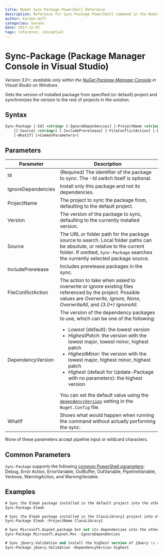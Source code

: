 ```yaml
---
title: NuGet Sync-Package PowerShell Reference
description: Reference for Sync-Package PowerShell command in the NuGet Package Manager Console in Visual Studio.
author: karann-msft
categories: karann
date: 2017-12-07
tags: reference, conceptual
---
```


# Sync-Package (Package Manager Console in Visual Studio)

*Version 3.0+; available only within the [NuGet Package Manager Console](package-manager-console.md) in Visual Studio on Windows.*

Gets the version of installed package from specified (or default) project and synchronizes the version to the rest of projects in the solution.

## Syntax

```ps
Sync-Package [-Id] <string> [-IgnoreDependencies] [-ProjectName <string>] [[-Version] <string>]
    [[-Source] <string>] [-IncludePrerelease] [-FileConflictAction] [-DependencyVersion]
    [-WhatIf] [<CommonParameters>]
```

## Parameters

| Parameter | Description |
| --- | --- |
| Id | (Required) The identifier of the package to sync. The -Id switch itself is optional. |
| IgnoreDependencies | Install only this package and not its dependencies. |
| ProjectName | The project to sync the package from, defaulting to the default  project. |
| Version | The version of the package to sync, defaulting to the currently installed version. |
| Source | The URL or folder path for the package source to search. Local folder paths can be absolute, or relative to the current folder. If omitted, `Sync-Package` searches the currently selected package source. |
| IncludePrerelease | Includes prerelease packages in the sync. |
| FileConflictAction | The action to take when asked to overwrite or ignore existing files referenced by the project. Possible values are *Overwrite, Ignore, None, OverwriteAll*, and *(3.0+)* *IgnoreAll*. |
| DependencyVersion | The version of the dependency packages to use, which can be one of the following:<br/><ul><li>*Lowest* (default): the lowest version</li><li>*HighestPatch*: the version with the lowest major, lowest minor, highest patch</li><li>*HighestMinor*: the version with the lowest major, highest minor, highest patch</li><li>*Highest* (default for Update-Package with no parameters): the highest version</li></ul>You can set the default value using the [`dependencyVersion`](../reference/nuget-config-file.md#config-section) setting in the `Nuget.Config` file. |
| WhatIf | Shows what would happen when running the command without actually performing the sync. |

None of these parameters accept pipeline input or wildcard characters.

## Common Parameters

`Sync-Package` supports the following [common PowerShell parameters](http://go.microsoft.com/fwlink/?LinkID=113216): Debug, Error Action, ErrorVariable, OutBuffer, OutVariable, PipelineVariable, Verbose, WarningAction, and WarningVariable.

## Examples

```ps
# Sync the Elmah package installed in the default project into the other projects in the solution
Sync-Package Elmah

# Sync the Elmah package installed in the ClassLibrary1 project into other projects in the solution
Sync-Package Elmah -ProjectName ClassLibrary1

# Sync Microsoft.Aspnet.package but not its dependencies into the other projects in the solution
Sync-Package Microsoft.Aspnet.Mvc -IgnoreDependencies

# Sync jQuery.Validation and install the highest version of jQuery (a dependency) from the package source    
Sync-Package jQuery.Validation -DependencyVersion highest
```
